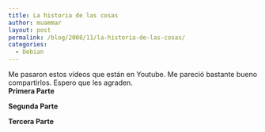 ```yaml
---
title: La historia de las cosas
author: muammar
layout: post
permalink: /blog/2008/11/la-historia-de-las-cosas/
categories:
  - Debian
---
```

Me pasaron estos vídeos que están en Youtube. Me pareció bastante bueno compartirlos. Espero que les agraden.  
**Primera Parte**  
  
**Segunda Parte**  
  
**Tercera Parte**